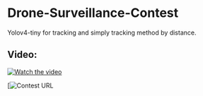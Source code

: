 # Drone-Surveillance-Contest

Yolov4-tiny for tracking and simply tracking method by distance.

## Video:

[![Watch the video](https://img.youtube.com/vi/N0q0wHMp59c/hqdefault.jpg)](https://www.youtube.com/watch?v=N0q0wHMp59c&ab_channel=YaoxianMa)


[![Contest URL](https://www.computervision.zone/dsc/?contest=video-detail&video_id=96571)
